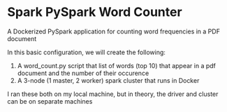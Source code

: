 # Spark PySpark Word Counter

A Dockerized PySpark application for counting word frequencies in a PDF document

In this basic configuration, we will create the following:

1. A word_count.py script that list of words (top 10) that appear in a pdf document and the number of their occurence
2. A 3-node (1 master, 2 worker) spark cluster that runs in Docker

I ran these both on my local machine, but in theory, the driver and cluster can be on separate machines
